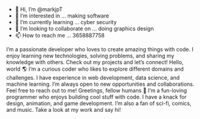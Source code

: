 - 👋 Hi, I’m @markjpT
- 👀 I’m interested in ... making software  
- 🌱 I’m currently learning ... cyber security
- 💞️ I’m looking to collaborate on ... doing graphics design
- 📫 How to reach me ... 3658887758
<!---
markjpT/markjpT is a ✨ special ✨ repository because its `README.md` (this file) appears on your GitHub profile.
You can click the Preview link to take a look at your changes.
--->
I’m a passionate developer who loves to create amazing things with code. I enjoy learning new technologies, solving problems, and sharing my knowledge with others. Check out my projects and let’s connect!
Hello, world 🌎 I’m a curious coder who likes to explore different domains and challenges. I have experience in web development, data science, and machine learning. I’m always open to new opportunities and collaborations. Feel free to reach out to me!
Greetings, fellow humans 🖖 I’m a fun-loving programmer who enjoys building cool stuff with code. I have a knack for design, animation, and game development. I’m also a fan of sci-fi, comics, and music. Take a look at my work and say hi!
